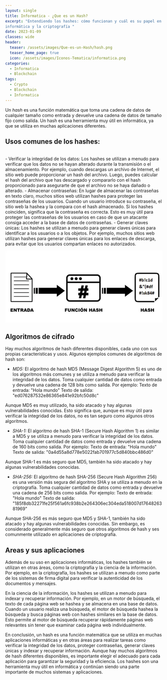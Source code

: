 ```yaml
---
layout: single
title: Informatica - ¿Que es un Hash?
excerpt: "Entendiendo los hashes: cómo funcionan y cuál es su papel en la 
informática y la criptografía "
date: 2023-01-09
classes: wide
header:
  teaser: /assets/images/Que-es-un-Hash/hash.png
  teaser_home_page: true
  icon: /assets/images/Iconos-Tematica/informatica.png
categories:
  - Informatica
  - Blockchain
tags:  
  - Crypto
  - Blockchain
  - Informatica
---
```


Un *hash* es una función matemática que toma una cadena de datos de cualquier tamaño
como entrada y devuelve una cadena de datos de tamaño fijo como salida. Un hash es una
herramienta muy útil en informática, ya que se utiliza en muchas aplicaciones
diferentes.

## Usos comunes de los hashes:
<br>
- Verificar la integridad de los datos: Los hashes se utilizan a menudo para verificar
que los datos no se hayan alterado durante la transmisión o el almacenamiento. Por
ejemplo, cuando descargas un archivo de Internet, el sitio web puede proporcionar un
hash del archivo. Luego, puedes calcular el hash del archivo que has descargado y
compararlo con el hash proporcionado para asegurarte de que el archivo no se haya
dañado o alterado.
- Almacenar contraseñas: En lugar de almacenar las contraseñas en texto claro, muchos
sitios web utilizan hashes para proteger las contraseñas de los usuarios. Cuando un
usuario introduce su contraseña, el sitio web la hashea y la compara con el hash 
almacenado. Si los hashes coinciden, significa que la contraseña es correcta. Esto es 
muy útil para proteger las contraseñas de los usuarios en caso de que un atacante 
consiga acceder a la base de datos de contraseñas.
- Generar claves únicas: Los hashes se utilizan a menudo para generar claves únicas
para identificar a los usuarios o a los objetos. Por ejemplo, muchos sitios web
utilizan hashes para generar claves únicas para los enlaces de descarga, para evitar
que los usuarios compartan enlaces no autorizados.

<p align="center">
<img src="/assets/images/Que-es-un-Hash/p-hash.png">
</p>

## Algoritmos de cifrado
Hay muchos algoritmos de hash diferentes disponibles, cada uno con sus propias 
características y usos. Algunos ejemplos comunes de algoritmos de hash son:

- *MD5:* El algoritmo de hash MD5 (Message Digest Algorithm 5) es uno de los algoritmos 
más comunes y se utiliza a menudo para verificar la integridad de los datos. Toma 
cualquier cantidad de datos como entrada y devuelve una cadena de 128 bits como salida. 
Por ejemplo:
Texto de entrada: "Hola mundo"
Texto de salida: "ed076287532e86365e841e92bfc50d8c"

Aunque MD5 es muy utilizado, ha sido atacado y hay algunas vulnerabilidades conocidas. 
Esto significa que, aunque es muy útil para verificar la integridad de los datos, no es 
tan seguro como algunos otros algoritmos.

- *SHA-1:* El algoritmo de hash SHA-1 (Secure Hash Algorithm 1) es similar a MD5 y se 
utiliza a menudo para verificar la integridad de los datos. Toma cualquier cantidad de 
datos como entrada y devuelve una cadena de 160 bits como salida. 
Por ejemplo:
Texto de entrada: "Hola mundo"
Texto de salida: "0a4d55a8d778e5022fab701977c5d840bbc486d0"

Aunque SHA-1 es más seguro que MD5, también ha sido atacado y hay algunas 
vulnerabilidades conocidas.

- *SHA-256:* El algoritmo de hash SHA-256 (Secure Hash Algorithm 256) es una versión más segura del algoritmo SHA y se utiliza a menudo en la criptografía. Toma cualquier 
cantidad de datos como entrada y devuelve una cadena de 256 bits como salida.
Por ejemplo:
Texto de entrada: "Hola mundo"
Texto de salida: "185f8db32271fe25f561a6fc938b2e264306ec304eda518007d1764826381969"

Aunque SHA-256 es más seguro que MD5 y SHA-1, también ha sido atacado y hay algunas 
vulnerabilidades conocidas. Sin embargo, es considerado generalmente más seguro que 
otros algoritmos de hash y ses comunmente utilizado en aplicaciones de criptografía.

## Areas y sus aplicaciones 

Además de su uso en aplicaciones informáticas, los hashes también se utilizan en otras 
áreas, como la criptografía y la ciencia de la información. Por ejemplo, en la 
criptografía, los hashes se utilizan a menudo como parte de los sistemas de firma 
digital para verificar la autenticidad de los documentos y mensajes.

En la ciencia de la información, los hashes se utilizan a menudo para indexar y 
recuperar información. Por ejemplo, en un motor de búsqueda, el texto de cada página 
web se hashea y se almacena en una base de datos. Cuando un usuario realiza una 
búsqueda, el motor de búsqueda hashea la búsqueda y busca páginas web con hashes 
similares en la base de datos. Esto permite al motor de búsqueda recuperar rápidamente 
páginas web relevantes sin tener que examinar cada página web individualmente.

En conclusión, un hash es una función matemática que se utiliza en muchas aplicaciones 
informáticas y en otras áreas para realizar tareas como verificar la integridad de los 
datos, proteger contraseñas, generar claves únicas y indexar y recuperar información. 
Aunque hay muchos algoritmos de hash diferentes disponibles, es importante elegir el 
adecuado para cada aplicación para garantizar la seguridad y la eficiencia. Los hashes 
son una herramienta muy útil en informática y continúan siendo una parte importante de 
muchos sistemas y aplicaciones.
